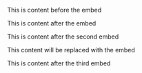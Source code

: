 This is content before the embed

<!-- gomarkdoc:embed -->

This is content after the embed

<!--

    gomarkdoc:embed


-->

This is content after the second embed

<!-- gomarkdoc:embed:start -->

This content will be replaced with the embed

<!-- gomarkdoc:embed:end -->

This is content after the third embed